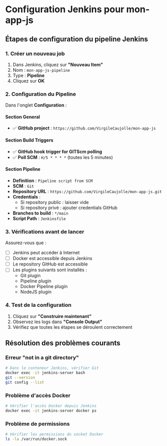 # Configuration Jenkins pour mon-app-js

## Étapes de configuration du pipeline Jenkins

### 1. Créer un nouveau job

1. Dans Jenkins, cliquez sur **"Nouveau Item"**
2. Nom : `mon-app-js-pipeline`
3. Type : **Pipeline**
4. Cliquez sur **OK**

### 2. Configuration du Pipeline

Dans l'onglet **Configuration** :

#### Section General
- ✅ **GitHub project** : `https://github.com/VirgileCaujolle/mon-app-js`

#### Section Build Triggers
- ✅ **GitHub hook trigger for GITScm polling**
- ✅ **Poll SCM** : `H/5 * * * *` (toutes les 5 minutes)

#### Section Pipeline
- **Definition** : `Pipeline script from SCM`
- **SCM** : `Git`
- **Repository URL** : `https://github.com/VirgileCaujolle/mon-app-js.git`
- **Credentials** : 
  - Si repository public : laisser vide
  - Si repository privé : ajouter credentials GitHub
- **Branches to build** : `*/main`
- **Script Path** : `Jenkinsfile`

### 3. Vérifications avant de lancer

Assurez-vous que :
- [ ] Jenkins peut accéder à Internet
- [ ] Docker est accessible depuis Jenkins
- [ ] Le repository GitHub est accessible
- [ ] Les plugins suivants sont installés :
  - Git plugin
  - Pipeline plugin
  - Docker Pipeline plugin
  - NodeJS plugin

### 4. Test de la configuration

1. Cliquez sur **"Construire maintenant"**
2. Observez les logs dans **"Console Output"**
3. Vérifiez que toutes les étapes se déroulent correctement

## Résolution des problèmes courants

### Erreur "not in a git directory"
```bash
# Dans le conteneur Jenkins, vérifier Git
docker exec -it jenkins-server bash
git --version
git config --list
```

### Problème d'accès Docker
```bash
# Vérifier l'accès Docker depuis Jenkins
docker exec -it jenkins-server docker ps
```

### Problème de permissions
```bash
# Vérifier les permissions du socket Docker
ls -la /var/run/docker.sock
```
